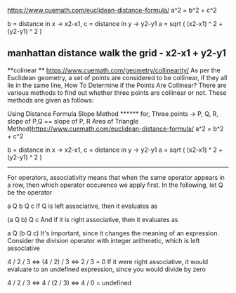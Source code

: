 https://www.cuemath.com/euclidean-distance-formula/ a^2 = b^2 + c^2

b = distance in x -> x2-x1, c = distance in y -> y2-y1 a = sqrt ( (x2-x1) ^ 2 + (y2-y1) ^ 2 )

manhattan distance walk the grid - x2-x1 + y2-y1
---

**colinear ** https://www.cuemath.com/geometry/collinearity/ As per the Euclidean geometry, a set of points are considered to be collinear, if they all lie in the same line, How To Determine if the Points Are Collinear? There are various methods to find out whether three points are collinear or not. These methods are given as follows:

Using Distance Formula Slope Method ****** for, Three points -> P, Q, R, slope of P,Q == slope of P, R Area of Triangle Method)https://www.cuemath.com/euclidean-distance-formula/ a^2 = b^2 + c^2

b = distance in x -> x2-x1, c = distance in y -> y2-y1 a = sqrt ( (x2-x1) ^ 2 + (y2-y1) ^ 2 )


---


For operators, associativity means that when the same operator appears in a row, then which operator occurence we apply first. In the following, let Q be the operator

a Q b Q c
If Q is left associative, then it evaluates as

(a Q b) Q c
And if it is right associative, then it evaluates as

a Q (b Q c)
It's important, since it changes the meaning of an expression. Consider the division operator with integer arithmetic, which is left associative

4 / 2 / 3    <=>    (4 / 2) / 3    <=> 2 / 3     = 0
If it were right associative, it would evaluate to an undefined expression, since you would divide by zero

4 / 2 / 3    <=>    4 / (2 / 3)    <=> 4 / 0     = undefined
